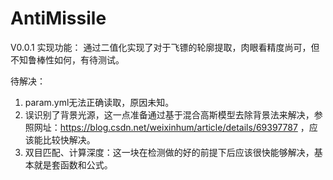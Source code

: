 # AntiMissile

V0.0.1
实现功能：
通过二值化实现了对于飞镖的轮廓提取，肉眼看精度尚可，但不知鲁棒性如何，有待测试。

待解决：
1. param.yml无法正确读取，原因未知。
2. 误识别了背景光源，这一点准备通过基于混合高斯模型去除背景法来解决，参照网址：https://blog.csdn.net/weixinhum/article/details/69397787 ，应该能比较快解决。
3. 双目匹配、计算深度：这一块在检测做的好的前提下后应该很快能够解决，基本就是套函数和公式。
